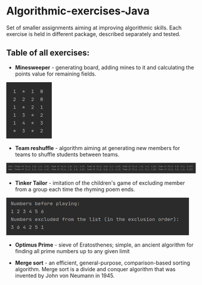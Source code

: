 # Algorithmic-exercises-Java
Set of smaller assignments aiming at improving algorithmic skills. Each exercise is held in different package, described separately and tested.
## Table of all exercises:
* **Minesweeper** - generating board, adding mines to it and calculating the points value for remaining fields.

![minesweeper_screenshot](src/main/resources/img/minesweeper.png)

* **Team reshuffle** - algorithm aiming at generating new members for teams to shuffle students between teams.

![team_reshuffle_screenshot](src/main/resources/img/team_reshuffle.png)

* **Tinker Tailor** - imitation of the children's game of excluding member from a group each time the rhyming poem ends.

![tinker_tailor_screenshot](src/main/resources/img/tinker.png)

* **Optimus Prime** - sieve of Eratosthenes; simple, an ancient algorithm for finding all prime numbers up to any given limit

* **Merge sort** - an efficient, general-purpose, comparison-based sorting algorithm. Merge sort is a divide and conquer algorithm that was invented by John von Neumann in 1945. 
